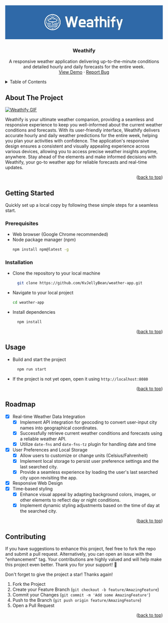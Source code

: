 <a name="readme-top"></a>

<!-- PROJECT LOGO -->
<br />
<div align="center">
  <a href="https://github.com/KvJellyBean/weather-app">
    <img src="./src/images/logoBanner.jpeg" alt="Logo Banner">
  </a>

<h3 align="center">Weathify</h3>

  <p align="center">
    A responsive weather application delivering up-to-the-minute conditions and detailed hourly and daily forecasts for the entire week.
    <br />
    <a href="https://kvjellybean.github.io/weather-app/">View Demo</a>
    ·
    <a href="https://github.com/KvJellyBean/weather-app/issues">Report Bug</a>
</div>

<!-- TABLE OF CONTENTS -->
<details>
  <summary>Table of Contents</summary>
  <ul>
    <li>
      <a href="#about-the-project">About The Project</a>
    </li>
    <li>
      <a href="#getting-started">Getting Started</a>
      <ul>
        <li><a href="#prerequisites">Prerequisites</a></li>
        <li><a href="#installation">Installation</a></li>
      </ul>
    </li>
    <li><a href="#usage">Usage</a></li>
    <li><a href="#roadmap">Roadmap</a></li>
    <li><a href="#contributing">Contributing</a></li>
  </ul>
</details>

<!-- ABOUT THE PROJECT -->

## About The Project

[![Weathify GIF][product-gif]](https://github.com/KvJellyBean/weather-app)

Weathify is your ultimate weather companion, providing a seamless and responsive experience to keep you well-informed about the current weather conditions and forecasts. With its user-friendly interface, Weathify delivers accurate hourly and daily weather predictions for the entire week, helping you plan your activities with confidence. The application's responsive design ensures a consistent and visually appealing experience across various devices, allowing you to access precise weather insights anytime, anywhere. Stay ahead of the elements and make informed decisions with Weathify, your go-to weather app for reliable forecasts and real-time updates.

<p align="right">(<a href="#readme-top">back to top</a>)</p>

<!-- GETTING STARTED -->

## Getting Started

Quickly set up a local copy by following these simple steps for a seamless start.

### Prerequisites

- Web browser (Google Chrome recommended)
- Node package manager (npm)
  ```sh
  npm install npm@latest -g
  ```

### Installation

- Clone the repository to your local machine
  ```sh
    git clone https://github.com/KvJellyBean/weather-app.git
  ```
- Navigate to your local project
  ```sh
  cd weather-app
  ```
- Install dependencies
  ```sh
    npm install
  ```

<p align="right">(<a href="#readme-top">back to top</a>)</p>

<!-- USAGE EXAMPLES -->

## Usage

- Build and start the project
  ```sh
    npm run start
  ```
- If the project is not yet open, open it using `http://localhost:8080`

<p align="right">(<a href="#readme-top">back to top</a>)</p>

<!-- ROADMAP -->

## Roadmap

- [x] Real-time Weather Data Integration
  - [x] Implement API integration for geocoding to convert user-input city names into geographical coordinates.
  - [x] Successfully retrieve current weather conditions and forecasts using a reliable weather API.
  - [x] Utilize `date-fns` and `date-fns-tz` plugin for handling date and time
- [x] User Preferences and Local Storage
  - [x] Allow users to customize or change units (Celsius/Fahrenheit)
  - [x] Implement local storage to persist user preference settings and the last searched city.
  - [x] Provide a seamless experience by loading the user's last searched city upon revisiting the app.
- [x] Responsive Web Design
- [x] Time-based styling
  - [x] Enhance visual appeal by adapting background colors, images, or other elements to reflect day or night conditions.
  - [x] Implement dynamic styling adjustments based on the time of day at the searched city.

<p align="right">(<a href="#readme-top">back to top</a>)</p>

<!-- CONTRIBUTING -->

## Contributing

If you have suggestions to enhance this project, feel free to fork the repo and submit a pull request. Alternatively, you can open an issue with the "enhancement" tag. Your contributions are highly valued and will help make this project even better. Thank you for your support! 🚀

Don't forget to give the project a star! Thanks again!

1. Fork the Project
2. Create your Feature Branch (`git checkout -b feature/AmazingFeature`)
3. Commit your Changes (`git commit -m 'Add some AmazingFeature'`)
4. Push to the Branch (`git push origin feature/AmazingFeature`)
5. Open a Pull Request

<p align="right">(<a href="#readme-top">back to top</a>)</p>

<!-- MARKDOWN LINKS & IMAGES -->

[product-gif]: ./src/images/weatherApp.gif

